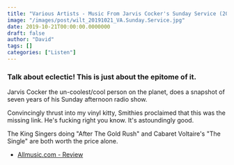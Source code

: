 ```yaml
---
title: "Various Artists - Music From Jarvis Cocker's Sunday Service (2019)"
image: "/images/post/wilt_20191021_VA.Sunday.Service.jpg"
date: 2019-10-21T00:00:00.0000000
draft: false
author: "David"
tags: []
categories: ["Listen"]
---
```

### Talk about eclectic! This is just about the epitome of it.

 Jarvis Cocker the un-coolest/cool person on the planet, does a snapshot of seven years of his Sunday afternoon radio show.

 Convincingly thrust into my vinyl kitty, Smithies proclaimed that this was the missing link. He's fucking right you know. It's astoundingly good. 

 The King Singers doing "After The Gold Rush" and Cabaret Voltaire's "The Single" are both worth the price alone.

-  [Allmusic.com - Review](https://www.allmusic.com/album/music-from-jarvis-cockers-sunday-service-mw0003308945)